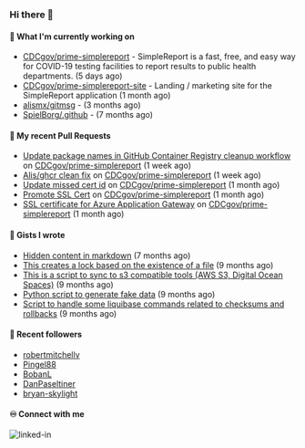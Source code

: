 ### Hi there 👋

#### 🚀 What I'm currently working on

- [CDCgov/prime-simplereport](https://github.com/CDCgov/prime-simplereport) - SimpleReport is a fast, free, and easy way for COVID-19 testing facilities to report results to public health departments. (5 days ago)
- [CDCgov/prime-simplereport-site](https://github.com/CDCgov/prime-simplereport-site) - Landing / marketing site for the SimpleReport application (1 month ago)
- [alismx/gitmsg](https://github.com/alismx/gitmsg) -  (3 months ago)
- [SpielBorg/.github](https://github.com/SpielBorg/.github) -  (7 months ago)

#### 🔨 My recent Pull Requests

- [Update package names in GitHub Container Registry cleanup workflow](https://github.com/CDCgov/prime-simplereport/pull/7135) on [CDCgov/prime-simplereport](https://github.com/CDCgov/prime-simplereport) (1 week ago)
- [Alis/ghcr clean fix](https://github.com/CDCgov/prime-simplereport/pull/7134) on [CDCgov/prime-simplereport](https://github.com/CDCgov/prime-simplereport) (1 week ago)
- [Update missed cert id](https://github.com/CDCgov/prime-simplereport/pull/7092) on [CDCgov/prime-simplereport](https://github.com/CDCgov/prime-simplereport) (1 month ago)
- [Promote SSL Cert](https://github.com/CDCgov/prime-simplereport/pull/7091) on [CDCgov/prime-simplereport](https://github.com/CDCgov/prime-simplereport) (1 month ago)
- [SSL certificate for Azure Application Gateway](https://github.com/CDCgov/prime-simplereport/pull/7086) on [CDCgov/prime-simplereport](https://github.com/CDCgov/prime-simplereport) (1 month ago)

#### 📓 Gists I wrote

- [Hidden content in markdown](https://gist.github.com/cffeb79c933f98279c46906f390fd3a0) (7 months ago)
- [This creates a lock based on the existence of a file](https://gist.github.com/6bb524c02a636a478f49d7387f57869b) (9 months ago)
- [This is a script to sync to s3 compatible tools (AWS S3, Digital Ocean Spaces)](https://gist.github.com/7a42ab3b5203a9eca579f0a80a9dc63b) (9 months ago)
- [Python script to generate fake data](https://gist.github.com/ea13a03b628e2d682334c0adf38400c5) (9 months ago)
- [Script to handle some liquibase commands related to checksums and rollbacks](https://gist.github.com/ac68b4781c7c500bf5c2aa9bd4aaff7c) (9 months ago)

#### 👯 Recent followers

- [robertmitchellv](https://github.com/robertmitchellv)
- [Pingel88](https://github.com/Pingel88)
- [BobanL](https://github.com/BobanL)
- [DanPaseltiner](https://github.com/DanPaseltiner)
- [bryan-skylight](https://github.com/bryan-skylight)

#### ♾️ Connect with me
[<img align="left" alt="linked-in" src="https://img.shields.io/badge/linkedin-%230077B5.svg?&style=for-the-badge&logo=linkedin&logoColor=white" />](https://www.linkedin.com/in/alismx)

